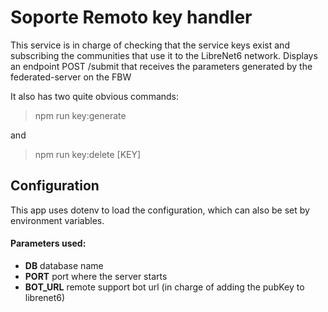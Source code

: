 # Soporte Remoto key handler

This service is in charge of checking that the service keys exist and subscribing the communities that use it to the LibreNet6 network.
Displays an endpoint POST /submit that receives the parameters generated by the federated-server on the FBW

It also has two quite obvious commands:

> npm run key:generate

and

>npm run key:delete [KEY]

## Configuration

This app uses dotenv to load the configuration, which can also be set by environment variables.

#### Parameters used:

- __DB__ database name
- __PORT__ port where the server starts
- __BOT_URL__ remote support bot url (in charge of adding the pubKey to librenet6)